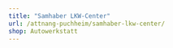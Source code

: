 ```yaml
---
title: "Samhaber LKW-Center"
url: /attnang-puchheim/samhaber-lkw-center/
shop: Autowerkstatt
---
```


